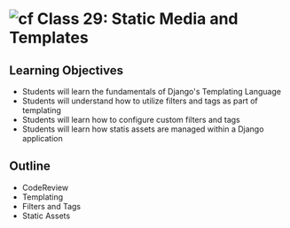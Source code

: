 # ![cf](http://i.imgur.com/7v5ASc8.png) Class 29: Static Media and Templates

## Learning Objectives

- Students will learn the fundamentals of Django's Templating Language
- Students will understand how to utilize filters and tags as part of templating
- Students will learn how to configure custom filters and tags
- Students will learn how statis assets are managed within a Django application

## Outline
- CodeReview
- Templating
- Filters and Tags
- Static Assets
<!-- [Hyperlinks]  -->


<!-- links -->
<!-- [Hyperlinks]: To supporting materials -->

